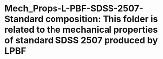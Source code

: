 # Mech_Props-L-PBF-SDSS-2507-Standard composition: This folder is related to  the mechanical properties of standard SDSS 2507 produced by LPBF

